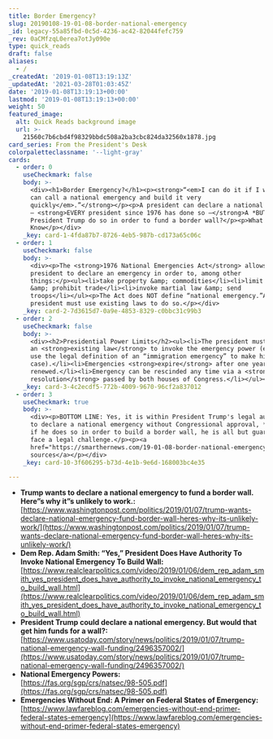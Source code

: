```yaml
---
title: Border Emergency?
slug: 20190108-19-01-08-border-national-emergency
_id: legacy-55a85fbd-0c5d-4236-ac42-82044fefc759
_rev: 0aCMfzqL0erea7otJy090e
type: quick_reads
draft: false
aliases:
  - /
_createdAt: '2019-01-08T13:19:13Z'
_updatedAt: '2021-03-28T01:03:45Z'
date: '2019-01-08T13:19:13+00:00'
lastmod: '2019-01-08T13:19:13+00:00'
weight: 50
featured_image:
  alt: Quick Reads background image
  url: >-
    21560c7b6cbd4f98329bbdc508a2ba3cbc824da32560x1878.jpg
card_series: From the President's Desk
colorpaletteclassname: '--light-gray'
cards:
  - order: 0
    useCheckmark: false
    body: >-
      <div><h1>Border Emergency?</h1><p><strong>“<em>I can do it if I want… We
      can call a national emergency and build it very
      quickly</em>.”</strong></p><p>A president can declare a national emergency
      – <strong>EVERY president since 1976 has done so –</strong>A *BUT* may
      President Trump do so in order to fund a border wall?</p><p>What To
      Know</p></div>
    _key: card-1-4fda87b7-8726-4eb5-987b-cd173a65c06c
  - order: 1
    useCheckmark: false
    body: >-
      <div><p>The <strong>1976 National Emergencies Act</strong> allows a
      president to declare an emergency in order to, among other
      things:</p><ul><li>take property &amp; commodities</li><li>limit travel
      &amp; prohibit trade</li><li>invoke martial law &amp; send
      troops</li></ul><p>The Act does NOT define “national emergency.”A The
      president must use existing laws to do so.</p></div>
    _key: card-2-7d3615d7-0a9e-4853-8329-c0bbc31c99b3
  - order: 2
    useCheckmark: false
    body: >-
      <div><h2>Presidential Power Limits</h2><ul><li>The president must identify
      an <strong>existing law</strong> to invoke the emergency power (example:
      use the legal definition of an “immigration emergency” to make his
      case).</li><li>Emergencies <strong>expire</strong> after one year UNLESS
      renewed.</li><li>Emergency can be rescinded any time via a <strong>joint
      resolution</strong> passed by both houses of Congress.</li></ul></div>
    _key: card-3-4c2ecdf5-772b-4009-9670-96cf2a837012
  - order: 3
    useCheckmark: true
    body: >-
      <div><p>BOTTOM LINE: Yes, it is within President Trump's legal authority
      to declare a national emergency without Congressional approval, *HOWEVER*
      if he does so in order to build a border wall, he is all but guaranteed to
      face a legal challenge.</p><p><a
      href="https://smarthernews.com/19-01-08-border-national-emergency/">view
      sources</a></p></div>
    _key: card-10-3f606295-b73d-4e1b-9e6d-168003bc4e35

---
```

* **Trump wants to declare a national emergency to fund a border wall. Here”s why it”s unlikely to work.:**  
[https://www.washingtonpost.com/politics/2019/01/07/trump-wants-declare-national-emergency-fund-border-wall-heres-why-its-unlikely-work/](https://www.washingtonpost.com/politics/2019/01/07/trump-wants-declare-national-emergency-fund-border-wall-heres-why-its-unlikely-work/)
* **Dem Rep. Adam Smith: “Yes,” President Does Have Authority To Invoke National Emergency To Build Wall:**  
[https://www.realclearpolitics.com/video/2019/01/06/dem_rep_adam_smith_yes_president_does_have_authority_to_invoke_national_emergency_to_build_wall.html](https://www.realclearpolitics.com/video/2019/01/06/dem_rep_adam_smith_yes_president_does_have_authority_to_invoke_national_emergency_to_build_wall.html)
* **President Trump could declare a national emergency. But would that get him funds for a wall?:**  
[https://www.usatoday.com/story/news/politics/2019/01/07/trump-national-emergency-wall-funding/2496357002/](https://www.usatoday.com/story/news/politics/2019/01/07/trump-national-emergency-wall-funding/2496357002/)
* **National Emergency Powers:**  
[https://fas.org/sgp/crs/natsec/98-505.pdf](https://fas.org/sgp/crs/natsec/98-505.pdf)
* **Emergencies Without End: A Primer on Federal States of Emergency:**  
[https://www.lawfareblog.com/emergencies-without-end-primer-federal-states-emergency](https://www.lawfareblog.com/emergencies-without-end-primer-federal-states-emergency)